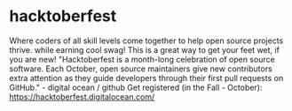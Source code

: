 # hacktoberfest
Where coders of all skill levels come together to help open source projects thrive. while earning cool swag! This is a great way to get your feet wet, if you are new!  "Hacktoberfest is a month-long celebration of open source software. Each October, open source maintainers give new contributors extra attention as they guide developers through their first pull requests on GitHub." - digital ocean / github  Get registered (in the Fall - October): https://hacktoberfest.digitalocean.com/
